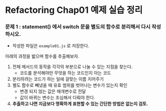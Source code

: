 # Refactoring Chap01 예제 실습 정리

### 문제 1 : statement() 에서 switch 문을 별도의 함수로 분리해서 다시 작성하시오.
- 작성한 파일은 `example01.js` 로 저장한다. 

아래의 과정을 밟으며 함수를 추출해보자.

1. 전체 메서드의 동작을 각각의 부분으로 나눌 수 있는 지점을 찾는다.
   - 코드를 분석해야만 무엇을 하는 코드인지 아는 코드
2. 분리하려는 코드가 하는 일에 걸맞는 이름 지어주기
3. 별도 함수로 빼냈을 때 유효 범위를 벗어나는 변수가 있는지 확인
    - 변경 되지 않는 값은 매개변수로 전달
    - 값이 바뀌는 변수는 조심해서 다뤄야 한다.
4. **추출하고 나면 지금보다 명확하게 표현할 수 있는 간단한 방법은 없는지 검토.**
